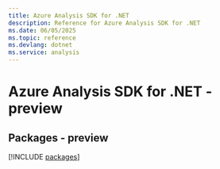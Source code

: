 ```yaml
---
title: Azure Analysis SDK for .NET
description: Reference for Azure Analysis SDK for .NET
ms.date: 06/05/2025
ms.topic: reference
ms.devlang: dotnet
ms.service: analysis
---
```

# Azure Analysis SDK for .NET - preview
## Packages - preview
[!INCLUDE [packages](analysis-index.md)]